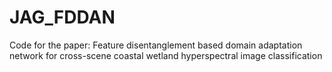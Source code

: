 # JAG_FDDAN
Code for the paper: Feature disentanglement based domain adaptation network for cross-scene coastal wetland hyperspectral image classification
